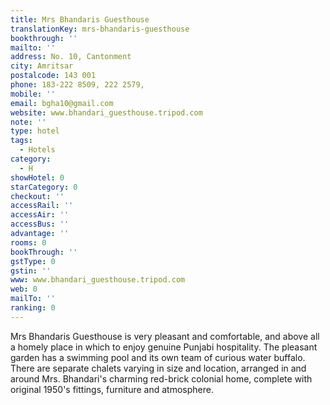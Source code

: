 ```yaml
---
title: Mrs Bhandaris Guesthouse
translationKey: mrs-bhandaris-guesthouse
bookthrough: ''
mailto: ''
address: No. 10, Cantonment
city: Amritsar
postalcode: 143 001
phone: 183-222 8509, 222 2579,
mobile: ''
email: bgha10@gmail.com
website: www.bhandari_guesthouse.tripod.com
note: ''
type: hotel
tags:
  - Hotels
category:
  - H
showHotel: 0
starCategory: 0
checkout: ''
accessRail: ''
accessAir: ''
accessBus: ''
advantage: ''
rooms: 0
bookThrough: ''
gstType: 0
gstin: ''
www: www.bhandari_guesthouse.tripod.com
web: 0
mailTo: ''
ranking: 0
---
```







Mrs Bhandaris Guesthouse is very pleasant and comfortable, and above all a homely place in which to enjoy genuine Punjabi hospitality. The pleasant garden has a swimming pool and its own team of curious water buffalo.    There are separate chalets varying in size and location, arranged in and around Mrs. Bhandari's charming red-brick colonial home, complete with original 1950's fittings, furniture and atmosphere.